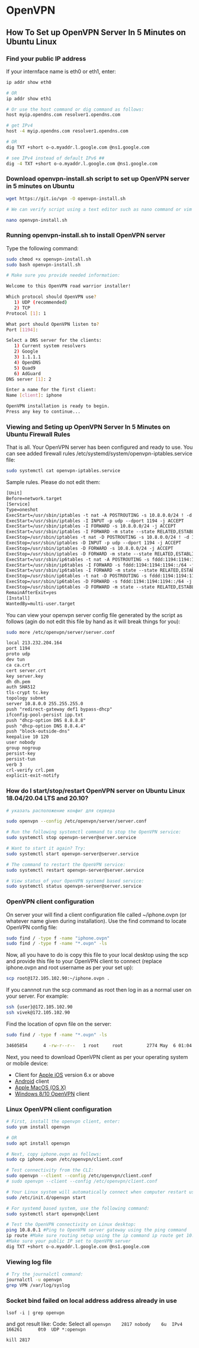 # OpenVPN

## How To Set up OpenVPN Server In 5 Minutes on Ubuntu Linux

### Find your public IP address

If your internface name is eth0 or eth1, enter:

```sh
ip addr show eth0

# OR
ip addr show eth1

# Or use the host command or dig command as follows:
host myip.opendns.com resolver1.opendns.com

# get IPv4
host -4 myip.opendns.com resolver1.opendns.com

# OR
dig TXT +short o-o.myaddr.l.google.com @ns1.google.com

# see IPv4 instead of default IPv6 ##
dig -4 TXT +short o-o.myaddr.l.google.com @ns1.google.com
```

### Download openvpn-install.sh script to set up OpenVPN server in 5 minutes on Ubuntu

```sh
wget https://git.io/vpn -O openvpn-install.sh

# We can verify script using a text editor such as nano command or vim command:

nano openvpn-install.sh
```

### Running openvpn-install.sh to install OpenVPN server

Type the following command:

```sh
sudo chmod +x openvpn-install.sh
sudo bash openvpn-install.sh

# Make sure you provide needed information:

Welcome to this OpenVPN road warrior installer!

Which protocol should OpenVPN use?
   1) UDP (recommended)
   2) TCP
Protocol [1]: 1

What port should OpenVPN listen to?
Port [1194]: 

Select a DNS server for the clients:
   1) Current system resolvers
   2) Google
   3) 1.1.1.1
   4) OpenDNS
   5) Quad9
   6) AdGuard
DNS server [1]: 2

Enter a name for the first client:
Name [client]: iphone

OpenVPN installation is ready to begin.
Press any key to continue...
```

### Viewing and Seting up OpenVPN Server In 5 Minutes on Ubuntu Firewall Rules

That is all. Your OpenVPN server has been configured and ready to use. You can see added firewall rules /etc/systemd/system/openvpn-iptables.service file:

```sh
sudo systemctl cat openvpn-iptables.service
```

Sample rules. Please do not edit them:
```txt
[Unit]
Before=network.target
[Service]
Type=oneshot
ExecStart=/usr/sbin/iptables -t nat -A POSTROUTING -s 10.8.0.0/24 ! -d 10.8.0.0/24 -j SNAT --to 172.105.102.90
ExecStart=/usr/sbin/iptables -I INPUT -p udp --dport 1194 -j ACCEPT
ExecStart=/usr/sbin/iptables -I FORWARD -s 10.8.0.0/24 -j ACCEPT
ExecStart=/usr/sbin/iptables -I FORWARD -m state --state RELATED,ESTABLISHED -j ACCEPT
ExecStop=/usr/sbin/iptables -t nat -D POSTROUTING -s 10.8.0.0/24 ! -d 10.8.0.0/24 -j SNAT --to 172.105.102.90
ExecStop=/usr/sbin/iptables -D INPUT -p udp --dport 1194 -j ACCEPT
ExecStop=/usr/sbin/iptables -D FORWARD -s 10.8.0.0/24 -j ACCEPT
ExecStop=/usr/sbin/iptables -D FORWARD -m state --state RELATED,ESTABLISHED -j ACCEPT
ExecStart=/usr/sbin/ip6tables -t nat -A POSTROUTING -s fddd:1194:1194:1194::/64 ! -d fddd:1194:1194:1194::/64 -j SNAT --to 2600:3c04::f03c:92ff:fe42:3d72
ExecStart=/usr/sbin/ip6tables -I FORWARD -s fddd:1194:1194:1194::/64 -j ACCEPT
ExecStart=/usr/sbin/ip6tables -I FORWARD -m state --state RELATED,ESTABLISHED -j ACCEPT
ExecStop=/usr/sbin/ip6tables -t nat -D POSTROUTING -s fddd:1194:1194:1194::/64 ! -d fddd:1194:1194:1194::/64 -j SNAT --to 2600:3c04::f03c:92ff:fe42:3d72
ExecStop=/usr/sbin/ip6tables -D FORWARD -s fddd:1194:1194:1194::/64 -j ACCEPT
ExecStop=/usr/sbin/ip6tables -D FORWARD -m state --state RELATED,ESTABLISHED -j ACCEPT
RemainAfterExit=yes
[Install]
WantedBy=multi-user.target
```

You can view your openvpn server config file generated by the script as follows (agin do not edit this file by hand as it will break things for you):

```sh
sudo more /etc/openvpn/server/server.conf
```

```txt
local 213.232.204.164
port 1194
proto udp
dev tun
ca ca.crt
cert server.crt
key server.key
dh dh.pem
auth SHA512
tls-crypt tc.key
topology subnet
server 10.8.0.0 255.255.255.0
push "redirect-gateway def1 bypass-dhcp"
ifconfig-pool-persist ipp.txt
push "dhcp-option DNS 8.8.8.8"
push "dhcp-option DNS 8.8.4.4"
push "block-outside-dns"
keepalive 10 120
user nobody
group nogroup
persist-key
persist-tun
verb 3
crl-verify crl.pem
explicit-exit-notify
```

### How do I start/stop/restart OpenVPN server on Ubuntu Linux 18.04/20.04 LTS and 20.10?

```sh
# указать расположение конфиг для сервера

sudo openvpn --config /etc/openvpn/server/server.conf

# Run the following systemctl command to stop the OpenVPN service:
sudo systemctl stop openvpn-server@server.service

# Want to start it again? Try:
sudo systemctl start openvpn-server@server.service

# The command to restart the OpenVPN service:
sudo systemctl restart openvpn-server@server.service

# View status of your OpenVPN systemd based service:
sudo systemctl status openvpn-server@server.service
```

### OpenVPN client configuration

On server your will find a client configuration file called ~/iphone.ovpn (or whatever name given during installation). Use the find command to locate OpenVPN config file:

```sh
sudo find / -type f -name "iphone.ovpn"
sudo find / -type f -name "*.ovpn" -ls
```

Now, all you have to do is copy this file to your local desktop using the scp and provide this file to your OpenVPN client to connect (replace iphone.ovpn and root username as per your set up):

```sh
scp root@172.105.102.90:~/iphone.ovpn .
```

If you cannnot run the scp command as root then log in as a normal user on your server. For example:

```sh
ssh {user}@172.105.102.90
ssh vivek@172.105.102.90
```

Find the location of opvn file on the server:

```sh
sudo find / -type f -name "*.ovpn" -ls

34605854      4 -rw-r--r--   1 root     root         2774 May  6 01:04 /root/desktopclient.ovpn
```

Next, you need to download OpenVPN client as per your operating system or mobile device:

- Client for [Apple iOS](https://itunes.apple.com/us/app/openvpn-connect/id590379981?mt=8) version 6.x or above
- [Android](https://play.google.com/store/apps/details?id=net.openvpn.openvpn&hl=en) client
- [Apple MacOS (OS X)](https://tunnelblick.net/)
- [Windows 8/10 OpenVPN](https://openvpn.net/community-downloads-2/) client

### Linux OpenVPN client configuration

```sh
# First, install the openvpn client, enter:
sudo yum install openvpn

# OR
sudo apt install openvpn

# Next, copy iphone.ovpn as follows:
sudo cp iphone.ovpn /etc/openvpn/client.conf

# Test connectivity from the CLI:
sudo openvpn --client --config /etc/openvpn/client.conf
# sudo openvpn --client --config /etc/openvpn/client.conf

# Your Linux system will automatically connect when computer restart using /etc/init.d/openvpn script:
sudo /etc/init.d/openvpn start

# For systemd based system, use the following command:
sudo systemctl start openvpn@client

# Test the OpenVPN connectivity on Linux desktop:
ping 10.8.0.1 #Ping to OpenVPN server gateway using the ping command
ip route #Make sure routing setup using the ip command ip route get 10.8.0.1
#Make sure your public IP set to OpenVPN server
dig TXT +short o-o.myaddr.l.google.com @ns1.google.com
```
### Viewing log file

```sh
# Try the journalctl command:
journalctl -u openvpn
grep VPN /var/log/syslog
```

###  Socket bind failed on local address address already in use

`lsof -i | grep openvpn`

and got result like:
Code: Select all
`openvpn    2817 nobody    6u  IPv4 166261      0t0  UDP *:openvpn`

`kill 2817`